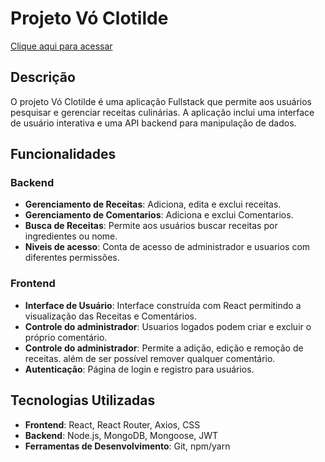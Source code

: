 # Projeto Vó Clotilde

[Clique aqui para acessar](vo-clotilde.vercel.app/)

## Descrição

O projeto Vó Clotilde é uma aplicação Fullstack que permite aos usuários pesquisar e gerenciar receitas culinárias. A aplicação inclui uma interface de usuário interativa e uma API backend para manipulação de dados.

## Funcionalidades

### Backend

- **Gerenciamento de Receitas**: Adiciona, edita e exclui receitas.
- **Gerenciamento de Comentarios**: Adiciona e exclui Comentarios.
- **Busca de Receitas**: Permite aos usuários buscar receitas por ingredientes ou nome.
- **Niveis de acesso**: Conta de acesso de administrador e usuarios com diferentes permissões.

### Frontend

- **Interface de Usuário**: Interface construída com React permitindo a visualização das Receitas e Comentários.
- **Controle do administrador**: Usuarios logados podem criar e excluir o próprio comentário.
- **Controle do administrador**: Permite a adição, edição e remoção de receitas. além de ser possível remover qualquer comentário.
- **Autenticação**: Página de login e registro para usuários.

## Tecnologias Utilizadas

- **Frontend**: React, React Router, Axios, CSS
- **Backend**: Node.js, MongoDB, Mongoose, JWT
- **Ferramentas de Desenvolvimento**: Git, npm/yarn
